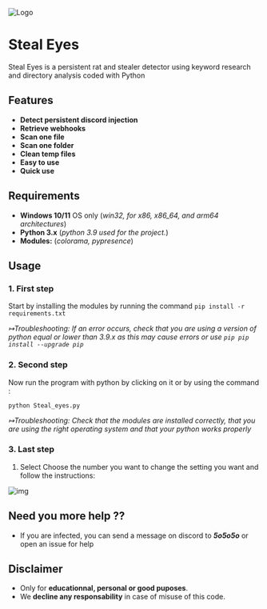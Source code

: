 ![Logo](https://imgur.com/gJTM6Tg.png)


# Steal Eyes

Steal Eyes is a persistent rat and stealer detector using keyword research and directory analysis coded with Python

## Features

- **Detect persistent discord injection**
- **Retrieve webhooks**
- **Scan one file**
- **Scan one folder**
- **Clean temp files**
- **Easy to use**
- **Quick use**

## Requirements
- **Windows 10/11** OS only (*win32, for x86, x86_64, and arm64 architectures*)
- **Python 3.x** (*python 3.9 used for the project.*)
- **Modules:** (*colorama, pypresence*)

## Usage
### 1. First step

Start by installing the modules by running the command `pip install -r requirements.txt`

*↦Troubleshooting: If an error occurs, check that you are using a version of python equal or lower than 3.9.x as this may cause errors or use `pip pip install --upgrade pip`*

### 2. Second step

Now run the program with python by clicking on it or by using the command :
```console
python Steal_eyes.py
```
*↦Troubleshooting: Check that the modules are installed correctly, that you are using the right operating system and that your python works properly*

### 3. Last step

1) Select Choose the number you want to change the setting you want and follow the instructions: 

![img](https://imgur.com/qd2AsaI.png)


## Need you more help ??
- If you are infected, you can send a message on discord to ***5o5o5o*** or open an issue for help

## Disclaimer
- Only for **educationnal, personal or good puposes**.
- We **decline any responsability** in case of misuse of this code.


